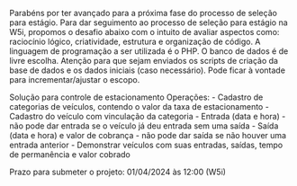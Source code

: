 Parabéns por ter avançado para a próxima fase do processo de seleção para estágio.
Para dar seguimento ao processo de seleção para estágio na W5i, propomos o desafio abaixo com o intuito de avaliar aspectos como: raciocínio lógico, criatividade, estrutura e organização de código.
A linguagem de programação a ser utilizada é o PHP. O banco de dados é de livre escolha. Atenção para que sejam enviados os scripts de criação da base de dados e os dados iniciais (caso necessário). Pode ficar à vontade para incrementar/ajustar o escopo.

Solução para controle de estacionamento
Operações:
    - Cadastro de categorias de veículos, contendo o valor da taxa de estacionamento
    - Cadastro do veículo com vinculação da categoria
    - Entrada (data e hora) - não pode dar entrada se o veículo já deu entrada sem uma saída
    - Saída (data e hora) e valor de cobrança - não pode dar saída se não houver uma entrada anterior
    - Demonstrar veículos com suas entradas, saídas, tempo de permanência e valor cobrado
    
Prazo para submeter o projeto: 01/04/2024 às 12:00 (W5i)
